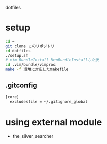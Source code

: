 dotfiles

# setup

```bash
cd ~
git clone このリポジトリ
cd dotfiles
./setup.sh
# vim BundleInstall NeoBundleInstallした後
cd .vim/bundle/vimproc
make -f 環境に対応したmakefile
```

## .gitconfig

```bash
[core]
  excludesfile = ~/.gitignore_global
```

# using external module

- the_silver_searcher

